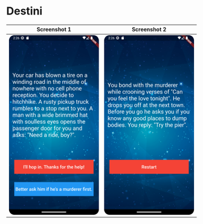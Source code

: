 # Destini

Screenshot 1 | Screenshot 2  
:-: | :-: 
|![destini](https://github.com/julianasalafia/FlutterSession/blob/main/1_Screenshots/destini_1.png) |![destini](https://github.com/julianasalafia/FlutterSession/blob/main/1_Screenshots/destini_2.png) | 